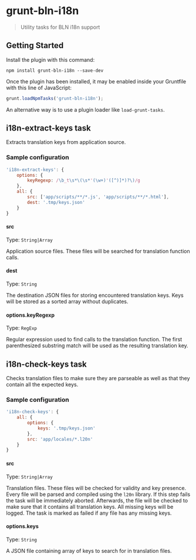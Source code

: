 # grunt-bln-i18n

> Utility tasks for BLN i18n support


## Getting Started
Install the plugin with this command:

```shell
npm install grunt-bln-i18n --save-dev
```

Once the plugin has been installed, it may be enabled inside your Gruntfile
with this line of JavaScript:

```js
grunt.loadNpmTasks('grunt-bln-i18n');
```

An alternative way is to use a plugin loader like `load-grunt-tasks`.


## i18n-extract-keys task

Extracts translation keys from application source.

### Sample configuration

```js
'i18n-extract-keys': {
	options: {
		keyRegexp: /\b_t\s*\(\s*'(\w+)'([^)]*)?\)/g
	},
	all: {
		src: ['app/scripts/**/*.js', 'app/scripts/**/*.html'],
		dest: '.tmp/keys.json'
	}
}
```

#### src
Type: `String|Array`

Application source files. These files will be searched for translation function
calls.

#### dest
Type: `String`

The destination JSON files for storing encountered translation keys. Keys will
be stored as a sorted array without duplicates. 

#### options.keyRegexp
Type: `RegExp`

Regular expression used to find calls to the translation function. The first
parenthesized substring match will be used as the resulting translation key.


## i18n-check-keys task

Checks translation files to make sure they are parseable as well as that they
contain all the expected keys.

### Sample configuration

```js
'i18n-check-keys': {
	all: {
		options: {
			keys: '.tmp/keys.json'
		},
		src: 'app/locales/*.l20n'
	}
}
```

#### src
Type: `String|Array`

Translation files. These files will be checked for validity and key presence.
Every file will be parsed and compiled using the `l20n` library. If this step
fails the task will be immediately aborted. Afterwards, the file will be
checked to make sure that it contains all translation keys. All missing keys
will be logged. The task is marked as failed if any file has any missing keys.

#### options.keys
Type: `String`

A JSON file containing array of keys to search for in translation files.
